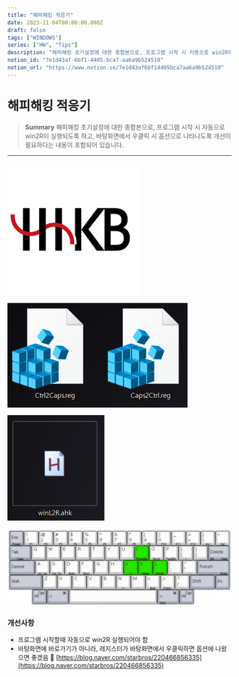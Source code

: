 ```yaml
---
title: "해피해킹 적응기"
date: 2023-11-04T00:00:00.000Z
draft: false
tags: ["WINDOWS"]
series: ["HW", "Tips"]
description: "해피해킹 초기설정에 대한 종합본으로, 프로그램 시작 시 자동으로 win2R이 실행되도록 하고, 바탕화면에서 우클릭 시 옵션으로 나타나도록 개선이 필요하다는 내용이 포함되어 있습니다."
notion_id: "7e1d43af-6bf1-4405-bca7-aa6a9b524510"
notion_url: "https://www.notion.so/7e1d43af6bf14405bca7aa6a9b524510"
---
```


# 해피해킹 적응기

> **Summary**
> 해피해킹 초기설정에 대한 종합본으로, 프로그램 시작 시 자동으로 win2R이 실행되도록 하고, 바탕화면에서 우클릭 시 옵션으로 나타나도록 개선이 필요하다는 내용이 포함되어 있습니다.

---

![Image](image_789ab538bbd9.png)


![Image](image_3d7cfb8dec92.png)


![Image](image_7d545293bf3b.png)

![Image](image_bb31d595cb77.png)


### 개선사항

- 프로그램 시작할때 자동으로 win2R 실행되어야 함
- 바탕화면에 바로가기가 아니라, 레지스터가 바탕화면에서 우클릭하면 옵션에 나왔으면 좋겠음
🔗 [https://blog.naver.com/starbros/220466856335](https://blog.naver.com/starbros/220466856335)

